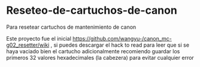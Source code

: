 # Reseteo-de-cartuchos-de-canon
Para resetear cartuchos de mantenimiento de canon

Este proyecto fue el inicial https://github.com/wangyu-/canon_mc-g02_resetter/wiki , si puedes descargar el hack to read para leer que si se haya vaciado bien el cartucho
adicionalmente recomiendo guardar los primeros 32 valores hexadecimales (la cabezera) para evitar cualquier error
